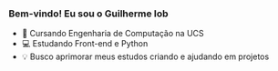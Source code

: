 ### Bem-vindo! Eu sou o Guilherme Iob


- 📒 Cursando Engenharia de Computação na UCS
- 💻 Estudando Front-end e Python
- 💡 Busco aprimorar meus estudos criando e ajudando em projetos


